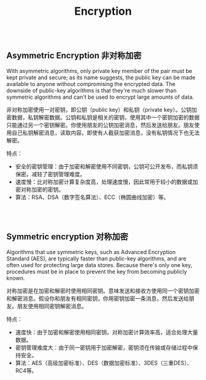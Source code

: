 # <center>Encryption</center>

<br></br>



## Asymmetric Encryption 非对称加密
With asymmetric algorithms, only private key member of the pair must be kept private and secure; as its name suggests, the public key can be made available to anyone without compromising the encrypted data. The downside of public-key algorithms is that they're much slower than symmetric algorithms and can't be used to encrypt large amounts of data.

非对称加密使用一对密钥，即公钥（public key）和私钥（private key）。公钥加密数据，私钥解密数据。公钥和私钥是相关的密钥，使用其中一个密钥加密的数据只能通过另一个密钥解密。你使用朋友的公钥加密消息，然后发送给朋友。朋友使用自己私钥解密消息，读取内容。即使有人截获加密消息，没有私钥情况下也无法解密。

特点：
- 安全的密钥管理：由于加密和解密使用不同密钥，公钥可公开发布，而私钥须保密。减轻了密钥管理难度。
- 速度慢：比对称加密计算复杂度高，处理速度慢，因此常用于较小的数据或加密对称加密的密钥。
- 算法：RSA、DSA（数字签名算法）、ECC（椭圆曲线加密）等。

<br></br>



## Symmetric encryption 对称加密
Algorithms that use symmetric keys, such as Advanced Encryption Standard (AES), are typically faster than public-key algorithms, and are often used for protecting large data stores. Because there's only one key, procedures must be in place to prevent the key from becoming publicly known.

对称加密是在加密和解密时使用相同密钥。意味发送和接收方使用同一个密钥加密和解密消息。假设你和朋友有相同密钥，你用密钥加密一条消息，然后发送给朋友。朋友使用相同密钥解密消息。

特点：
- 速度快：由于加密和解密使用相同密钥，对称加密计算效率高，适合处理大量数据。
- 密钥管理难度大：由于同一密钥用于加密解密，密钥须在传输或存储过程中保持安全。
- 算法：AES（高级加密标准）、DES（数据加密标准）、3DES（三重DES）、RC4等。
